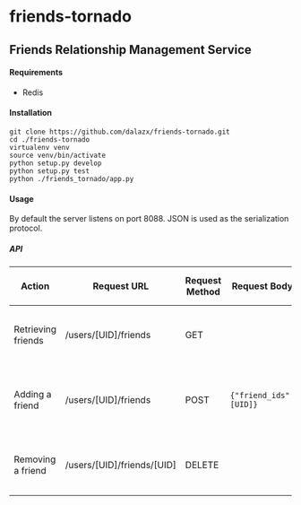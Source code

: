 friends-tornado
===============
## Friends Relationship Management Service
#### Requirements
* Redis

#### Installation
```
git clone https://github.com/dalazx/friends-tornado.git
cd ./friends-tornado
virtualenv venv
source venv/bin/activate
python setup.py develop
python setup.py test
python ./friends_tornado/app.py
```

#### Usage
By default the server listens on port 8088.
JSON is used as the serialization protocol.

##### API

|Action|Request URL|Request Method|Request Body|Response Status Code|Response Body|
|---|---|---|---|---|---|
|Retrieving friends|/users/[UID]/friends|GET||200 on success; 400/404 if UID is invalid|`{"friend_ids": [UID, UID, ...]}`|
|Adding a friend|/users/[UID]/friends|POST|`{"friend_ids": [UID]}`|201 on succes; 400/404 if any of UIDs is invalid||
|Removing a friend|/users/[UID]/friends/[UID]|DELETE||200 on success; 400/404 if UID is invalid||
